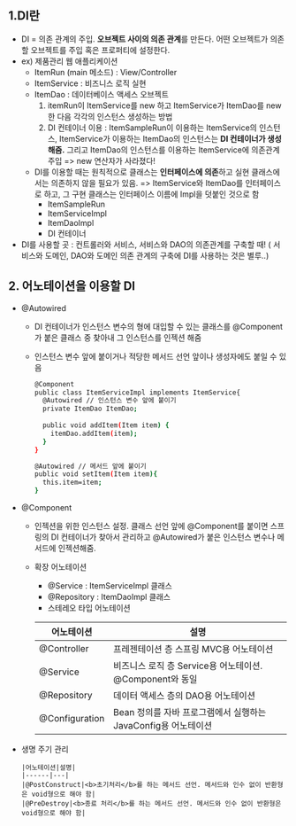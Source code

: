 ## 1.DI란
- DI = 의존 관계의 주입. <b>오브젝트 사이의 의존 관계</b>를 만든다. 어떤 오브젝트가 의존할 오브젝트를 주입 혹은 프로퍼티에 설정한다.
- ex) 제품관리 웹 애플리케이션
   - ItemRun (main 메소드) : View/Controller
   - ItemService : 비즈니스 로직 실현
   - ItemDao : 데이터베이스 액세스 오브젝트
      1. itemRun이 ItemService를 new 하고 ItemService가 ItemDao를 new한 다음 각각의 인스턴스 생성하는 방법
      2. DI 컨테이너 이용 : ItemSampleRun이 이용하는 ItemService의 인스턴스, ItemService가 이용하는 ItemDao의 인스턴스는 <b>DI 컨테이너가 생성해줌.</b> 그리고 ItemDao의 인스턴스를 이용하는 ItemService에 의존관계 주입 => new 연산자가 사라졌다!
   - DI를 이용할 때는 원칙적으로 클래스는 <b>인터페이스에 의존</b>하고 실현 클래스에서는 의존하지 않을 필요가 있음. => ItemService와 ItemDao를 인터페이스로 하고, 그 구현 클래스는 인터페이스 이름에 Impl을 덧붙인 것으로 함
      - ItemSampleRun
      - ItemServiceImpl
      - ItemDaoImpl
      - DI 컨테이너
- DI를 사용할 곳 : 컨트롤러와 서비스, 서비스와 DAO의 의존관계를 구축할 때! ( 서비스와 도메인, DAO와 도메인 의존 관계의 구축에 DI를 사용하는 것은 별루..)
## 2. 어노테이션을 이용할 DI
- @Autowired
   - DI 컨테이너가 인스턴스 변수의 형에 대입할 수 있는 클래스를 @Component가 붙은 클래스 중 찾아내 그 인스턴스를 인젝션 해줌
   - 인스턴스 변수 앞에 붙이거나 적당한 메서드 선언 앞이나 생성자에도 붙일 수 있음
      ```sh  
      @Component
      public class ItemServiceImpl implements ItemService{
        @Autowired // 인스턴스 변수 앞에 붙이기
        private ItemDao ItemDao;
        
        public void addItem(Item item) {
          itemDao.addItem(item);
        }
      }
      ```
      
      ```sh
      @Autowired // 메서드 앞에 붙이기
      public void setItem(Item item){
        this.item=item;
      }
      
      ```
- @Component
   - 인젝션을 위한 인스턴스 설정. 클래스 선언 앞에 @Component를 붙이면 스프링의 DI 컨테이너가 찾아서 관리하고 @Autowired가 붙은 인스턴스 변수나 메서드에 인젝션해줌.
   - 확장 어노테이션
      - @Service : ItemServiceImpl 클래스
      - @Repository : ItemDaoImpl 클래스
      - 스테레오 타입 어노테이션
         
      |어노테이션|설명|
      |------|---|
      |@Controller|프레젠테이션 층 스프링 MVC용 어노테이션|
      |@Service|비즈니스 로직 층 Service용 어노테이션. @Component와 동일|
      |@Repository|데이터 액세스 층의 DAO용 어노테이션|
      |@Configuration|Bean 정의를 자바 프로그램에서 실행하는 JavaConfig용 어노테이션|

- 생명 주기 관리

      |어노테이션|설명|
      |------|---|
      |@PostConstruct|<b>초기처리</b>를 하는 메서드 선언. 메서드와 인수 없이 반환형은 void형으로 해야 함|
      |@PreDestroy|<b>종료 처리</b>를 하는 메서드 선언. 메서드와 인수 없이 반환형은 void형으로 해야 함|
